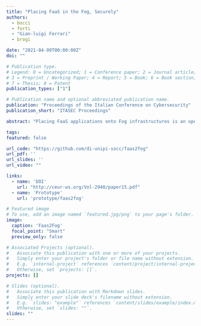 ```yaml
---
title: "Placing FaaS in the Fog, Securely"
authors:
  - bocci
  - forti
  - "Gian-luigi Ferrari"
  - brogi

date: "2021-04-09T00:00:00Z"
doi: ""

# Publication type.
# Legend: 0 = Uncategorized; 1 = Conference paper; 2 = Journal article;
# 3 = Preprint / Working Paper; 4 = Report; 5 = Book; 6 = Book section;
# 7 = Thesis; 8 = Patent
publication_types: ["1"]

# Publication name and optional abbreviated publication name.
publication: "Proceedings of the Italian Conference on Cybersecurity"
publication_short: "ITASEC Proceedings"

abstract: "Placing FaaS applications onto Fog infrastructures is an open problem presenting various challenges. It requires considering hardware and software requirements of single functions as well as Quality of Service requirements of the overall application. In this article, we propose a declarative methodology to address the placement of FaaS applications onto Fog infrastructures, supported by a running prototype. Our methodology considers hardware and software requirements, and latency constraints on function- function and function-service interactions. Particular attention is given to information flow security constraints and trust relations among the involved stakeholders, to rank eligible output placements. A lifelike motivating example from augmented reality is used to showcase the prototype."

tags:
featured: false

url_code: "https://github.com/di-unipi-socc/faas2fog"
url_pdf: ''
url_slides: ''
url_video: ""

links:
  - name: 'DOI'
    url: "http://ceur-ws.org/Vol-2940/paper15.pdf"
  - name: 'Prototype'
    url: 'prototype/faas2fog'

# Featured image
# To use, add an image named `featured.jpg/png` to your page's folder. 
image:
  caption: 'Faas2Fog'
  focal_point: "Smart"
  preview_only: false

# Associated Projects (optional).
#   Associate this publication with one or more of your projects.
#   Simply enter your project's folder or file name without extension.
#   E.g. `internal-project` references `content/project/internal-project/index.md`.
#   Otherwise, set `projects: []`.
projects: []

# Slides (optional).
#   Associate this publication with Markdown slides.
#   Simply enter your slide deck's filename without extension.
#   E.g. `slides: "example"` references `content/slides/example/index.md`.
#   Otherwise, set `slides: ""`.
slides: ""
---
```

